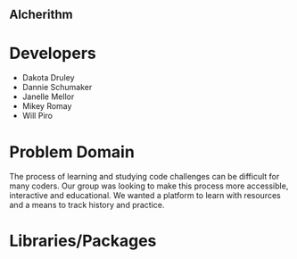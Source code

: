 ## Alcherithm

# Developers
- Dakota Druley
- Dannie Schumaker
- Janelle Mellor
- Mikey Romay
- Will Piro

# Problem Domain 

The process of learning and studying code challenges can be difficult for many coders. Our group was looking to make this process more accessible, interactive and educational. We wanted a platform to learn with resources and a means to track history and practice. 

# Libraries/Packages


